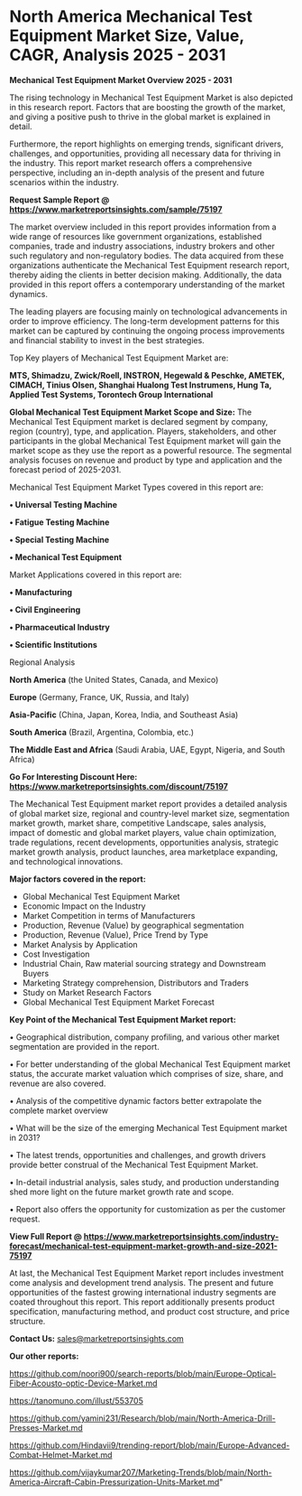 # North America Mechanical Test Equipment Market Size, Value, CAGR, Analysis 2025 - 2031

<Strong> Mechanical Test Equipment Market Overview 2025 - 2031</strong>

The rising technology in Mechanical Test Equipment Market is also depicted in this research report. Factors that are boosting the growth of the market, and giving a positive push to thrive in the global market is explained in detail.

Furthermore, the report highlights on emerging trends, significant drivers, challenges, and opportunities, providing all necessary data for thriving in the industry. This report market research offers a comprehensive perspective, including an in-depth analysis of the present and future scenarios within the industry.

<strong>Request Sample Report @ <a href=https://www.marketreportsinsights.com/sample/75197>https://www.marketreportsinsights.com/sample/75197</a></strong>

The market overview included in this report provides information from a wide range of resources like government organizations, established companies, trade and industry associations, industry brokers and other such regulatory and non-regulatory bodies. The data acquired from these organizations authenticate the Mechanical Test Equipment research report, thereby aiding the clients in better decision making. Additionally, the data provided in this report offers a contemporary understanding of the market dynamics.

The leading players are focusing mainly on technological advancements in order to improve efficiency. The long-term development patterns for this market can be captured by continuing the ongoing process improvements and financial stability to invest in the best strategies.

Top Key players of Mechanical Test Equipment Market are:

<strong>MTS, Shimadzu, Zwick/Roell, INSTRON, Hegewald & Peschke, AMETEK, CIMACH, Tinius Olsen, Shanghai Hualong Test Instrumens, Hung Ta, Applied Test Systems, Torontech Group International</strong>

<strong><b>Global Mechanical Test Equipment Market Scope and Size:</b></strong>
The Mechanical Test Equipment market is declared segment by company, region (country), type, and application. Players, stakeholders, and other participants in the global Mechanical Test Equipment market will gain the market scope as they use the report as a powerful resource. The segmental analysis focuses on revenue and product by type and application and the forecast period of 2025-2031.

Mechanical Test Equipment Market Types covered in this report are:

<strong>• Universal Testing Machine

• Fatigue Testing Machine

• Special Testing Machine

• Mechanical Test Equipment</strong>

Market Applications covered in this report are:

<strong>• Manufacturing

• Civil Engineering

• Pharmaceutical Industry

• Scientific Institutions</strong> 

Regional Analysis

<strong>North America</strong> (the United States, Canada, and Mexico)

<strong>Europe</strong> (Germany, France, UK, Russia, and Italy)

<strong>Asia-Pacific</strong> (China, Japan, Korea, India, and Southeast Asia)

<strong>South America</strong> (Brazil, Argentina, Colombia, etc.)

<strong>The Middle East and Africa</strong> (Saudi Arabia, UAE, Egypt, Nigeria, and South Africa)

<strong>Go For Interesting Discount Here: <a href=https://www.marketreportsinsights.com/discount/75197>https://www.marketreportsinsights.com/discount/75197</a></strong>

The Mechanical Test Equipment market report provides a detailed analysis of global market size, regional and country-level market size, segmentation market growth, market share, competitive Landscape, sales analysis, impact of domestic and global market players, value chain optimization, trade regulations, recent developments, opportunities analysis, strategic market growth analysis, product launches, area marketplace expanding, and technological innovations.

<strong><b>Major factors covered in the report:</b></strong>
<ul>
  <li>Global Mechanical Test Equipment Market </li>
  <li>Economic Impact on the Industry</li>
  <li>Market Competition in terms of Manufacturers</li>
  <li>Production, Revenue (Value) by geographical segmentation</li>
  <li>Production, Revenue (Value), Price Trend by Type</li>
  <li>Market Analysis by Application</li>
  <li>Cost Investigation</li>
  <li>Industrial Chain, Raw material sourcing strategy and Downstream Buyers</li>
  <li>Marketing Strategy comprehension, Distributors and Traders</li>
  <li>Study on Market Research Factors</li>
  <li>Global Mechanical Test Equipment Market Forecast</li>
</ul>

<strong><b>Key Point of the Mechanical Test Equipment Market report:</b></strong>

• Geographical distribution, company profiling, and various other market segmentation are provided in the report.

• For better understanding of the global Mechanical Test Equipment market status, the accurate market valuation which comprises of size, share, and revenue are also covered.

• Analysis of the competitive dynamic factors better extrapolate the complete market overview

• What will be the size of the emerging Mechanical Test Equipment market in 2031?

• The latest trends, opportunities and challenges, and growth drivers provide better construal of the Mechanical Test Equipment Market.

• In-detail industrial analysis, sales study, and production understanding shed more light on the future market growth rate and scope.

• Report also offers the opportunity for customization as per the customer request.

<strong><b>View Full Report @ <a href=https://www.marketreportsinsights.com/industry-forecast/mechanical-test-equipment-market-growth-and-size-2021-75197>https://www.marketreportsinsights.com/industry-forecast/mechanical-test-equipment-market-growth-and-size-2021-75197</a></b></strong>


At last, the Mechanical Test Equipment Market report includes investment come analysis and development trend analysis. The present and future opportunities of the fastest growing international industry segments are coated throughout this report. This report additionally presents product specification, manufacturing method, and product cost structure, and price structure.

<strong>Contact Us:</strong>
sales@marketreportsinsights.com

<strong>Our other reports:</strong>

<a href=https://github.com/noori900/search-reports/blob/main/Europe-Optical-Fiber-Acousto-optic-Device-Market.md>https://github.com/noori900/search-reports/blob/main/Europe-Optical-Fiber-Acousto-optic-Device-Market.md</a>

<a href=https://tanomuno.com/illust/553705>https://tanomuno.com/illust/553705</a>

<a href=https://github.com/yamini231/Research/blob/main/North-America-Drill-Presses-Market.md>https://github.com/yamini231/Research/blob/main/North-America-Drill-Presses-Market.md</a>

<a href=https://github.com/Hindavii9/trending-report/blob/main/Europe-Advanced-Combat-Helmet-Market.md>https://github.com/Hindavii9/trending-report/blob/main/Europe-Advanced-Combat-Helmet-Market.md</a>

<a href=https://github.com/vijaykumar207/Marketing-Trends/blob/main/North-America-Aircraft-Cabin-Pressurization-Units-Market.md>https://github.com/vijaykumar207/Marketing-Trends/blob/main/North-America-Aircraft-Cabin-Pressurization-Units-Market.md</a>"
